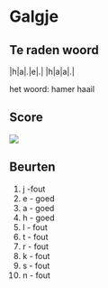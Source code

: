 # Galgje

## Te raden woord

|h|a|.|e|.| |h|a|a|.|

het woord: hamer haail

## Score 
![](./images/7.png)

## Beurten
1. j -fout
2. e - goed
3. a - goed
4. h - goed
5. l - fout
6. t - fout
7. r - fout
8. k - fout
9. s - fout
10. n - fout